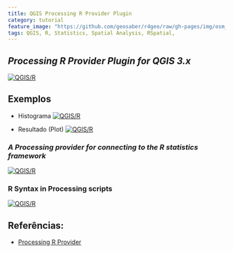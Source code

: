 ```yaml
---
title: QGIS Processing R Provider Plugin
category: tutorial
feature_image: "https://github.com/geosaber/r4geo/raw/gh-pages/img/osm_bkground.png"
tags: QGIS, R, Statistics, Spatial Analysis, RSpatial, 
---
```

## ***Processing R Provider Plugin for QGIS 3.x***
[![QGIS/R](https://github.com/geosaber/r4geo/raw/gh-pages/img/rplugin.png)](https://github.com/north-road/qgis-processing-r)

## Exemplos
- Histograma
[![QGIS/R](https://github.com/geosaber/r4geo/raw/gh-pages/img/rhisto.png)](https://github.com/north-road/qgis-processing-r)

- Resultado (Plot)
[![QGIS/R](https://github.com/geosaber/r4geo/raw/gh-pages/img/rplots.png)](https://github.com/north-road/qgis-processing-r)

### *A Processing provider for connecting to the R statistics framework*
[![QGIS/R](https://github.com/geosaber/r4geo/raw/gh-pages/img/rprocessing.png)](https://github.com/north-road/qgis-processing-r)

### R Syntax in Processing scripts
[![QGIS/R](https://github.com/geosaber/r4geo/raw/gh-pages/img/rsyntax.png)](https://docs.qgis.org/testing/en/docs/training_manual/processing/r_syntax.html)

## Referências:
- [Processing R Provider](https://plugins.qgis.org/plugins/processing_r)
